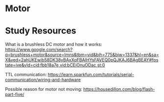 # Motor

# Study Resources

What is a brushless DC motor and how it works: https://www.google.com/search?q=brushless+motor&source=lmns&tbm=vid&bih=775&biw=1337&hl=en&sa=X&ved=2ahUKEwib58DK38yBAxXqFBAIHYsFAVEQ0pQJKAJ6BAgBEAY#fpstate=ive&vld=cid:fbb18a7e,vid:bCEiOnuODac,st:0

TTL communication: https://learn.sparkfun.com/tutorials/serial-communication/wiring-and-hardware 

Possible reason for motor not moving: https://housedillon.com/blog/flash-part-five/ 